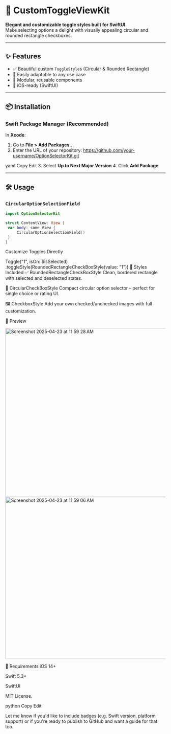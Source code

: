 # 🎯 CustomToggleViewKit

**Elegant and customizable toggle styles built for SwiftUI.**  
Make selecting options a delight with visually appealing circular and rounded rectangle checkboxes.

---

## ✨ Features

- ✅ Beautiful custom `ToggleStyle`s (Circular & Rounded Rectangle)  
- 🎨 Easily adaptable to any use case  
- 🧱 Modular, reusable components  
- 📱 iOS-ready (SwiftUI)

---

## 📦 Installation

### Swift Package Manager (Recommended)

In **Xcode**:

1. Go to **File > Add Packages...**
2. Enter the URL of your repository:
https://github.com/your-username/OptionSelectorKit.git

yaml
Copy
Edit
3. Select **Up to Next Major Version**
4. Click **Add Package**

---

## 🛠 Usage

### `CircularOptionSelectionField`

```swift
import OptionSelectorKit

struct ContentView: View {
 var body: some View {
     CircularOptionSelectionField()
 }
}
```

Customize Toggles Directly

Toggle("1", isOn: $isSelected)
    .toggleStyle(RoundedRectangleCheckBoxStyle(value: "1"))
🎨 Styles Included
✅ RoundedRectangleCheckBoxStyle
Clean, bordered rectangle with selected and deselected states.

🔵 CircularCheckBoxStyle
Compact circular option selector – perfect for single choice or rating UI.

🖼️ CheckboxStyle
Add your own checked/unchecked images with full customization.

🧪 Preview

<img width="528" alt="Screenshot 2025-04-23 at 11 59 28 AM" src="https://github.com/user-attachments/assets/c22b3b5d-0580-4348-96ce-e470dcfbddec" />

<img width="507" alt="Screenshot 2025-04-23 at 11 59 06 AM" src="https://github.com/user-attachments/assets/d12bfdd0-7e36-4021-bf34-a0f7c7b87660" />

📱 Requirements
iOS 14+

Swift 5.3+

SwiftUI

MIT License.

python
Copy
Edit

Let me know if you'd like to include badges (e.g. Swift version, platform support) or if you're ready to publish to GitHub and want a guide for that too.
